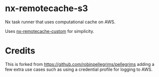 # nx-remotecache-s3
Nx task runner that uses computational cache on AWS. 

Uses [nx-remotecache-custom](https://github.com/NiklasPor/nx-remotecache-custom) for simplicity.


# Credits

This is forked from https://github.com/robinpellegrims/pellegrims adding a few extra use cases such as using a credential profile for logging to AWS.

